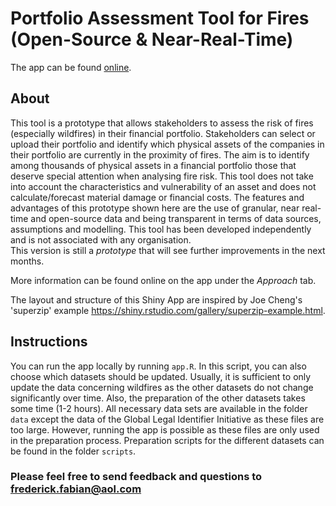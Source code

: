 # Portfolio Assessment Tool for Fires (Open-Source & Near-Real-Time)

The app can be found [online](https://frederickf.shinyapps.io/open-source-physical-risk-assessment-portfolio/).


## About
This tool is a prototype that allows stakeholders to assess the risk of fires (especially wildfires) in their financial portfolio. 
Stakeholders can select or upload their portfolio and identify which physical assets of the companies in their portfolio are currently
in the proximity of fires. The aim is to identify among thousands of physical assets in a financial portfolio those that deserve special
attention when analysing fire risk. This tool does not take into account the characteristics and vulnerability of an asset and does not
calculate/forecast material damage or financial costs. The features and advantages of this prototype shown here are the use of granular,
near real-time and open-source data and being transparent in terms of data sources, assumptions and modelling. This tool has been developed
independently and is not associated with any organisation.<br>
This version is still a *prototype* that will see further improvements in the next months.

More information can be found online on the app under the _Approach_ tab.

The layout and structure of this Shiny App are inspired by Joe Cheng's 'superzip' example https://shiny.rstudio.com/gallery/superzip-example.html.


## Instructions

You can run the app locally by running ```app.R```. In this script, you can also choose which datasets should be updated. Usually, it is sufficient to only update the data concerning wildfires as the other datasets do not change significantly over time. Also, the preparation of the other datasets takes some time (1-2 hours). All necessary data sets are available in the folder ```data``` except the data of the Global Legal Identifier Initiative as these files are too large. However, running the app is possible as these files are only used in the preparation process. Preparation scripts for the different datasets can be found in the folder ```scripts```.

### Please feel free to send feedback and questions to frederick.fabian@aol.com
